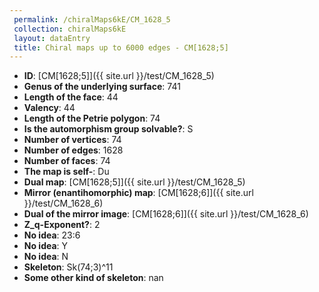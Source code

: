 ```yaml
--- 
 permalink: /chiralMaps6kE/CM_1628_5 
 collection: chiralMaps6kE
 layout: dataEntry
 title: Chiral maps up to 6000 edges - CM[1628;5]
---
```


- **ID**: [CM[1628;5]]({{ site.url }}/test/CM_1628_5)
- **Genus of the underlying surface**: 741
- **Length of the face**: 44
- **Valency**: 44
- **Length of the Petrie polygon**: 74
- **Is the automorphism group solvable?**: S
- **Number of vertices**: 74
- **Number of edges**: 1628
- **Number of faces**: 74
- **The map is self-**: Du
- **Dual map**: [CM[1628;5]]({{ site.url }}/test/CM_1628_5)
- **Mirror (enantihomorphic) map**: [CM[1628;6]]({{ site.url }}/test/CM_1628_6)
- **Dual of the mirror image**: [CM[1628;6]]({{ site.url }}/test/CM_1628_6)
- **Z_q-Exponent?**: 2
- **No idea**:  23:6
- **No idea**: Y
- **No idea**: N
- **Skeleton**: Sk(74;3)^11
- **Some other kind of skeleton**: nan
